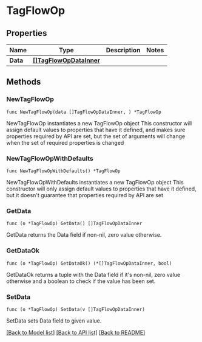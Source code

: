 # TagFlowOp

## Properties

Name | Type | Description | Notes
------------ | ------------- | ------------- | -------------
**Data** | [**[]TagFlowOpDataInner**](TagFlowOpDataInner.md) |  | 

## Methods

### NewTagFlowOp

`func NewTagFlowOp(data []TagFlowOpDataInner, ) *TagFlowOp`

NewTagFlowOp instantiates a new TagFlowOp object
This constructor will assign default values to properties that have it defined,
and makes sure properties required by API are set, but the set of arguments
will change when the set of required properties is changed

### NewTagFlowOpWithDefaults

`func NewTagFlowOpWithDefaults() *TagFlowOp`

NewTagFlowOpWithDefaults instantiates a new TagFlowOp object
This constructor will only assign default values to properties that have it defined,
but it doesn't guarantee that properties required by API are set

### GetData

`func (o *TagFlowOp) GetData() []TagFlowOpDataInner`

GetData returns the Data field if non-nil, zero value otherwise.

### GetDataOk

`func (o *TagFlowOp) GetDataOk() (*[]TagFlowOpDataInner, bool)`

GetDataOk returns a tuple with the Data field if it's non-nil, zero value otherwise
and a boolean to check if the value has been set.

### SetData

`func (o *TagFlowOp) SetData(v []TagFlowOpDataInner)`

SetData sets Data field to given value.



[[Back to Model list]](../README.md#documentation-for-models) [[Back to API list]](../README.md#documentation-for-api-endpoints) [[Back to README]](../README.md)


